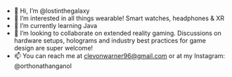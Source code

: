 - 👋 Hi, I’m @lostinthegalaxy
- 👀 I’m interested in all things wearable! Smart watches, headphones & XR 
- 🌱 I’m currently learning Java 
- 💞️ I’m looking to collaborate on extended reality gaming. Discussions on hardware setups, holograms and industry best practices for game design are super welcome!
- 📫 You can reach me at clevonwarner96@gmail.com or at my Instagram: @orthonathanganol

<!---
lostinthegalaxy/lostinthegalaxy is a ✨ special ✨ repository because its `README.md` (this file) appears on your GitHub profile.
You can click the Preview link to take a look at your changes.
--->
